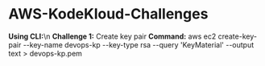 # AWS-KodeKloud-Challenges
**Using CLI:**\n
**Challenge 1:** Create key pair
**Command:** aws ec2 create-key-pair --key-name devops-kp --key-type rsa --query 'KeyMaterial' --output text > devops-kp.pem
